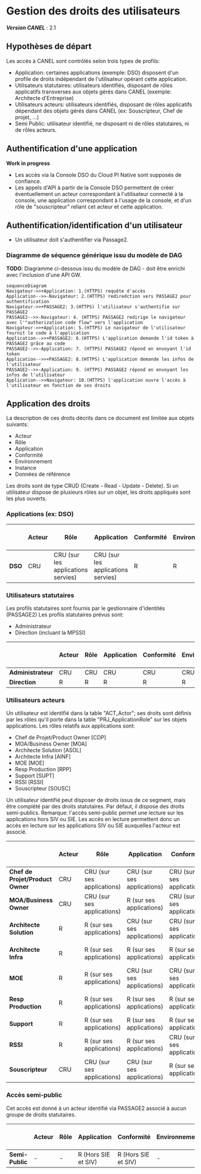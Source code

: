 # Gestion des droits des utilisateurs

**_Version CANEL_** : 2.1

## Hypothèses de départ

Les accès à CANEL sont contrôlés selon trois types de profils:
- Application: certaines applications (exemple: DSO) disposent d'un profile de droits indépendant de l'utilisateur opérant cette application.
- Utilisateurs statutaires: utilisateurs identifiés, disposant de rôles applicatifs transverses aux objets gérés dans CANEL (exemple: Architecte d'Entreprise)
- Utilisateurs acteurs: utilisateurs identifiés, disposant de rôles applicatifs dépendant des objets gérés dans CANEL (ex: Souscripteur, Chef de projet, ...)
- Semi Public: utilisateur identifié, ne disposant ni de rôles statutaires, ni de rôles acteurs.

## Authentification d'une application

**Work in progress**
- Les accès via la Console DSO du Cloud PI Native sont supposés de confiance.
- Les appels d'API à partir de la Console DSO permettent de créer éventuellement un acteur correspondant à l'utilisateur connecté à la console, une application correspondant à l'usage de la console, et d'un rôle de "souscripteur" reliant cet acteur et cette application.

## Authentification/identification d'un utilisateur

- Un utilisateur doit s'authentifier via Passage2.

### Diagramme de séquence générique issu du modèle de DAG

**TODO**: Diagramme ci-dessous issu du modèle de DAG - doit être enrichi avec l'inclusion d'une API GW.

```mermaid
sequenceDiagram
Navigateur->>+Application: 1.(HTTPS) requête d'accès
Application-->>-Navigateur: 2.(HTTPS) rediredction vers PASSAGE2 pour authentification
Navigateur->>+PASSAGE2: 3.(HTTPS) l'utilisateur s'authentifie sur PASSAGE2
PASSAGE2-->>-Navigateur: 4. (HTTPS) PASSAGE2 redirige le navigateur avec l'"authorization code flow" vers l'application
Navigateur->>+Application: 5.(HTTPS) Le navigateur de l'utilisateur fournit le code à l'application
Application-->>+PASSAGE2: 6.(HTTPS) L'application demande l'id token à PASSAGE2 grâce au code
PASSAGE2-->>-Application: 7. (HTTPS) PASSAGE2 répond en envoyant l'id token
Application-->>+PASSAGE2: 8.(HTTPS) L'application demande les infos de l'utilisateur
PASSAGE2-->>-Application: 9. (HTTPS) PASSAGE2 répond en envoyant les infos de l'utilisateur
Application-->>Navigateur: 10.(HTTPS) l'application ouvre l'accès à l'utilisateur en fonction de ses droits
```

## Application des droits

La description de ces droits décrits dans ce document est limitée aux objets suivants:
- Acteur
- Rôle
- Application
- Conformité
- Environnement
- Instance
- Données de référence

Les droits sont de type CRUD (Create - Read - Update - Delete).
Si un utilisateur dispose de plusieurs rôles sur un objet, les droits appliqués sont les plus ouverts.

### Applications (ex: DSO)

|         | Acteur |                Rôle                |            Application             | Conformité | Environnement |              Instance              | Données de référence |
|---------|--------|------------------------------------|------------------------------------|------------|---------------|------------------------------------|----------------------|
| **DSO** |  CRU   | CRU (sur les applications servies) | CRU (sur les applications servies) |      R     |       R       | CRU (sur les applications servies) |         CRUD         |

### Utilisateurs statutaires

Les profils statutaires sont fournis par le gestionnaire d'identités (PASSAGE2)
Les profils statutaires prévus sont:
- Administrateur
- Direction (incluant la MPSSI)

|                    | Acteur |  Rôle  | Application | Conformité | Environnement | Instance | Données de référence |
|--------------------|--------|--------|-------------|------------|---------------|----------|----------------------|
| **Administrateur** |  CRU   |   CRU  |     CRU     |     CRU    |      CRU      |    CRU   |         CRUD         |
|    **Direction**   |   R    |    R   |      R      |      R     |       R       |     R    |         CRU          |

### Utilisateurs acteurs

Un utilisateur est identifié dans la table "ACT_Actor"; ses droits sont définis par les rôles qu'il porte dans la table "PRJ_ApplicationRole" sur les objets applications.
Les rôles relatifs aux applications sont:
- Chef de Projet/Product Owner [CDP]
- MOA/Business Owner [MOA]
- Architecte Solution [ASOL]
- Architecte Infra [AINF]
- MOE [MOE]
- Resp Production [RPP]
- Support [SUPT]
- RSSI [RSSI]
- Souscripteur [SOUSC]

Un utilisateur identifié peut disposer de droits issus de ce segment, mais être complété par des droits statutaires. Par défaut, il dispose des droits semi-publics.
Remarque: l'accès semi-public permet une lecture sur les applications hors SIV ou SIE. Les accès en lecture permettent donc un accès en lecture sur les applications SIV ou SIE auxquelles l'acteur est associé.

|                                  | Acteur |           Rôle             |         Application        |         Conformité         | Environnement |          Instance          | Données de référence |
|----------------------------------|--------|----------------------------|----------------------------|----------------------------|---------------|----------------------------|----------------------|
| **Chef de Projet/Product Owner** |  CRU   | CRU (sur ses applications) | CRU (sur ses applications) | CRU (sur ses applications) |       R       | CRU (sur ses applications) |          R           |
|      **MOA/Business Owner**      |  CRU   | CRU (sur ses applications) |  R (sur ses applications)  | CRU (sur ses applications) |       R       |  R (sur ses applications)  |          R           |
|     **Architecte Solution**      |   R    |  R (sur ses applications)  | CRU (sur ses applications) | CRU (sur ses applications) |       R       | CRU (sur ses applications) |          R           |
|       **Architecte Infra**       |   R    |  R (sur ses applications)  |  R (sur ses applications)  |  R (sur ses applications)  |       R       | CRU (sur ses applications) |          R           |
|             **MOE**              |   R    |  R (sur ses applications)  | CRU (sur ses applications) | CRU (sur ses applications) |       R       | CRU (sur ses applications) |          R           |
|       **Resp Production**        |   R    |  R (sur ses applications)  |  R (sur ses applications)  |  R (sur ses applications)  |       R       | CRU (sur ses applications) |          R           |
|           **Support**            |   R    |  R (sur ses applications)  |  R (sur ses applications)  |  R (sur ses applications)  |       R       |  R (sur ses applications)  |          R           |
|            **RSSI**              |   R    |  R (sur ses applications)  |  R (sur ses applications)  | CRU (sur ses applications) |       R       |  R (sur ses applications)  |          R           |
|         **Souscripteur**         |  CRU   | CRU (sur ses applications) | CRU (sur ses applications) |  R (sur ses applications)  |       R       | CRU (sur ses applications) |          R           |

### Accès semi-public

Cet accès est donné à un acteur identifié via PASSAGE2 associé à aucun groupe de droits statutaires.

|                 | Acteur | Rôle |     Application     |     Conformité      | Environnement | Instance | Données de référence |
|-----------------|--------|------|---------------------|---------------------|---------------|----------|----------------------|
| **Semi-Public** |   -    |   -  | R (Hors SIE et SIV) | R (Hors SIE et SIV) |       -       |    -     |          R           |

